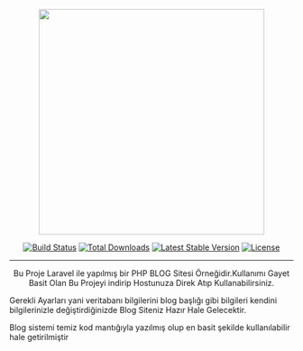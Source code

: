 <p align="center"><a href="https://laravel.com" target="_blank"><img src="https://raw.githubusercontent.com/laravel/art/master/logo-lockup/5%20SVG/2%20CMYK/1%20Full%20Color/laravel-logolockup-cmyk-red.svg" width="400"></a></p>

<p align="center">
<a href="https://travis-ci.org/laravel/framework"><img src="https://travis-ci.org/laravel/framework.svg" alt="Build Status"></a>
<a href="https://packagist.org/packages/laravel/framework"><img src="https://img.shields.io/packagist/dt/laravel/framework" alt="Total Downloads"></a>
<a href="https://packagist.org/packages/laravel/framework"><img src="https://img.shields.io/packagist/v/laravel/framework" alt="Latest Stable Version"></a>
<a href="https://packagist.org/packages/laravel/framework"><img src="https://img.shields.io/packagist/l/laravel/framework" alt="License"></a>
</p>

<hr>
<p align="center">
Bu Proje Laravel ile yapılmış bir PHP BLOG Sitesi Örneğidir.Kullanımı Gayet Basit Olan Bu Projeyi indirip Hostunuza Direk Atıp Kullanabilirsiniz.
</p>
<p>
Gerekli Ayarları yani veritabanı bilgilerini blog başlığı gibi bilgileri kendini bilgilerinizle değiştirdiğinizde Blog Siteniz Hazır Hale Gelecektir. 
</p>
<p>Blog sistemi temiz kod mantığıyla yazılmış olup en basit şekilde kullanılabilir hale getirilmiştir</p>
